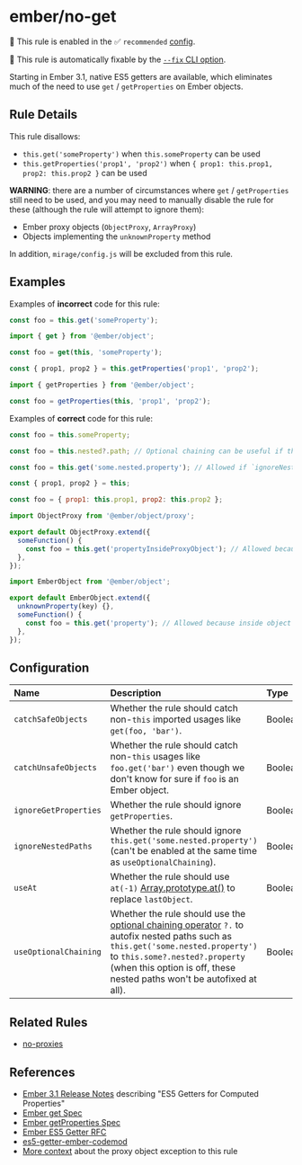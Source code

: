 # ember/no-get

💼 This rule is enabled in the ✅ `recommended` [config](https://github.com/ember-cli/eslint-plugin-ember#-configurations).

🔧 This rule is automatically fixable by the [`--fix` CLI option](https://eslint.org/docs/latest/user-guide/command-line-interface#--fix).

<!-- end auto-generated rule header -->

Starting in Ember 3.1, native ES5 getters are available, which eliminates much of the need to use `get` / `getProperties` on Ember objects.

## Rule Details

This rule disallows:

- `this.get('someProperty')` when `this.someProperty` can be used
- `this.getProperties('prop1', 'prop2')` when `{ prop1: this.prop1, prop2: this.prop2 }` can be used

**WARNING**: there are a number of circumstances where `get` / `getProperties` still need to be used, and you may need to manually disable the rule for these (although the rule will attempt to ignore them):

- Ember proxy objects (`ObjectProxy`, `ArrayProxy`)
- Objects implementing the `unknownProperty` method

In addition, `mirage/config.js` will be excluded from this rule.

## Examples

Examples of **incorrect** code for this rule:

```js
const foo = this.get('someProperty');
```

```js
import { get } from '@ember/object';

const foo = get(this, 'someProperty');
```

```js
const { prop1, prop2 } = this.getProperties('prop1', 'prop2');
```

```js
import { getProperties } from '@ember/object';

const foo = getProperties(this, 'prop1', 'prop2');
```

Examples of **correct** code for this rule:

```js
const foo = this.someProperty;
```

```js
const foo = this.nested?.path; // Optional chaining can be useful if the nested path can have null or undefined properties in it.
```

```js
const foo = this.get('some.nested.property'); // Allowed if `ignoreNestedPaths` option is enabled.
```

```js
const { prop1, prop2 } = this;
```

```js
const foo = { prop1: this.prop1, prop2: this.prop2 };
```

```js
import ObjectProxy from '@ember/object/proxy';

export default ObjectProxy.extend({
  someFunction() {
    const foo = this.get('propertyInsideProxyObject'); // Allowed because inside proxy object.
  },
});
```

```js
import EmberObject from '@ember/object';

export default EmberObject.extend({
  unknownProperty(key) {},
  someFunction() {
    const foo = this.get('property'); // Allowed because inside object implementing `unknownProperty()`.
  },
});
```

## Configuration

<!-- begin auto-generated rule options list -->

| Name                  | Description                                                                                                                                                                                                                                                                                                                                   | Type    | Default |
| :-------------------- | :-------------------------------------------------------------------------------------------------------------------------------------------------------------------------------------------------------------------------------------------------------------------------------------------------------------------------------------------- | :------ | :------ |
| `catchSafeObjects`    | Whether the rule should catch non-`this` imported usages like `get(foo, 'bar')`.                                                                                                                                                                                                                                                              | Boolean | `true`  |
| `catchUnsafeObjects`  | Whether the rule should catch non-`this` usages like `foo.get('bar')` even though we don't know for sure if `foo` is an Ember object.                                                                                                                                                                                                         | Boolean | `false` |
| `ignoreGetProperties` | Whether the rule should ignore `getProperties`.                                                                                                                                                                                                                                                                                               | Boolean | `false` |
| `ignoreNestedPaths`   | Whether the rule should ignore `this.get('some.nested.property')` (can't be enabled at the same time as `useOptionalChaining`).                                                                                                                                                                                                               | Boolean | `false` |
| `useAt`               | Whether the rule should use `at(-1)` [Array.prototype.at()](https://developer.mozilla.org/en-US/docs/Web/JavaScript/Reference/Global_Objects/Array/at) to replace `lastObject`.                                                                                                                                                               | Boolean | `true`  |
| `useOptionalChaining` | Whether the rule should use the [optional chaining operator](https://developer.mozilla.org/en-US/docs/Web/JavaScript/Reference/Operators/Optional_chaining) `?.` to autofix nested paths such as `this.get('some.nested.property')` to `this.some?.nested?.property` (when this option is off, these nested paths won't be autofixed at all). | Boolean | `true`  |

<!-- end auto-generated rule options list -->

## Related Rules

- [no-proxies](no-proxies.md)

## References

- [Ember 3.1 Release Notes](https://blog.emberjs.com/2018/04/13/ember-3-1-released.html) describing "ES5 Getters for Computed Properties"
- [Ember get Spec](https://api.emberjs.com/ember/release/functions/@ember%2Fobject/get)
- [Ember getProperties Spec](https://api.emberjs.com/ember/release/functions/@ember%2Fobject/getProperties)
- [Ember ES5 Getter RFC](https://github.com/emberjs/rfcs/blob/master/text/0281-es5-getters.md)
- [es5-getter-ember-codemod](https://github.com/rondale-sc/es5-getter-ember-codemod)
- [More context](https://github.com/emberjs/ember.js/issues/16148) about the proxy object exception to this rule
